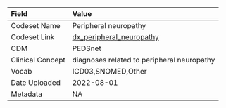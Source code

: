 |Field            |Value                                      |
|:----------------|:------------------------------------------|
|Codeset Name     |Peripheral neuropathy                      |
|Codeset Link     |[dx_peripheral_neuropathy](https://github.com/PEDSnet/Variable-Dictionary/blob/main/condition/dx_peripheral_neuropathy.csv)|
|CDM              |PEDSnet                                    |
|Clinical Concept |diagnoses related to peripheral neuropathy |
|Vocab            |ICD03,SNOMED,Other                         |
|Date Uploaded    |2022-08-01                                 |
|Metadata         |NA                                         |
